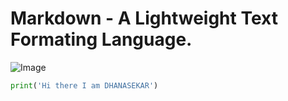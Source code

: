 # Markdown - A Lightweight Text Formating Language.
![Image](https://octodex.github.com/images/yaktocat.png)

``` python
print('Hi there I am DHANASEKAR')
```
